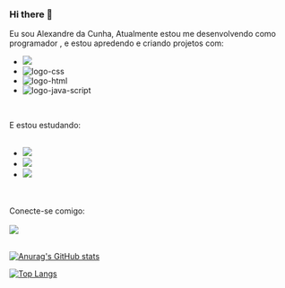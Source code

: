 ### Hi there 👋

Eu sou Alexandre da Cunha, Atualmente estou me desenvolvendo como programador , e estou apredendo e criando projetos com:
<br>
- <img src= "https://img.shields.io/badge/Node.js-43853D?style=for-the-badge&logo=node.js&logoColor=white">
- <img src="https://img.shields.io/badge/CSS3-1572B6?style=for-the-badge&logo=css3&logoColor=white" alt="logo-css">
- <img src="https://img.shields.io/badge/HTML5-E34F26?style=for-the-badge&logo=html5&logoColor=white" alt="logo-html">
- <img src="https://img.shields.io/badge/JavaScript-F7DF1E?style=for-the-badge&logo=javascript&logoColor=black" alt="logo-java-script">

<br>

E estou estudando:
<br>
<br>
- <img src= "https://img.shields.io/badge/PostgreSQL-316192?style=for-the-badge&logo=postgresql&logoColor=white">
- <img src= "https://img.shields.io/badge/Express.js-404D59?style=for-the-badge">
- <img src= "https://img.shields.io/badge/MongoDB-4EA94B?style=for-the-badge&logo=mongodb&logoColor=white">
<br>
<br>
Conecte-se comigo:
<br>
<br>
 <a href="https://www.linkedin.com/in/alexandrecbjr"><img src="https://img.shields.io/badge/linkedin-%230077B5.svg?style=for-the-badge&logo=linkedin&logoColor=white"</a>
<br>
<br>  
  
[![Anurag's GitHub stats](https://github-readme-stats.vercel.app/api?username=cunh4bri)](https://github.com/anuraghazra/github-readme-stats) 
  
  
[![Top Langs](https://github-readme-stats.vercel.app/api/top-langs/?username=cunh4bri)](https://github.com/anuraghazra/github-readme-stats)

